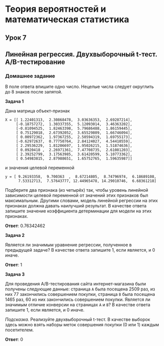 # Теория вероятностей и математическая статистика

## Урок 7

## Линейная регрессия. Двухвыборочный t-тест. A/B-тестирование

### Домашнее задание

В поле ответа впишите одно число. Нецелые числа следует округлить до 8 знаков после запятой.

__Задача 1__

Дана матрица объект-признак
```
X = [[ 1.22401313,  2.30868478,  3.03636353,  2.69287214],
     [-0.18757272,  1.30337355,  5.12093014,  3.46363202],
     [-0.81094525,  1.82463398,  5.79686488,  1.86159445],
     [ 0.75129018,  2.67392052,  3.65529809,  1.66746094],
     [ 0.00972362,  1.97367255,  2.50594319,  1.69755173],
     [-0.62972637,  0.77750764,  2.84124027,  4.54410559],
     [ 2.29536229,  1.81206697,  1.95026215,  1.51874636],
     [ 0.0920418 ,  2.26971361,  7.47708735,  2.61081203],
     [ 2.39252799,  3.17563985,  3.61420599,  5.10773362],
     [ 0.54983815,  2.87988651,  1.65752765,  1.59635987]]
```
и значения целевой переменной
```
y = [ 9.26193358,  9.700363  ,  8.67214805,  8.74796974,  6.18689108,
      7.53312713,  7.57643777, 12.44965478, 14.29010746,  6.68361218]
```

Подберите два признака (из четырёх) так, чтобы уровень линейной зависимости целевой переменной от значений этих признаков был максимальным. Другими словами, модель линейной регрессии на этих признаках должна давать наилучший результат. В качестве ответа запишите значение коэффициента детерминации для модели на этих признаках.

__Ответ__: 0.76342462

__Задача 2__

Является ли значимым уравнение регрессии, полученное в предыдущей задаче? В качестве ответа запишите 1, если является, и 0 иначе.

__Ответ__: 1

__Задача 3__

Для проведения A/B-тестирования сайта интернет-магазина были получены следующие данные: страница `A` была посещена 2509 раз, из них 77 закончились совершением покупки, страница `B` была посещена 1465 раз, 60 из них закончились совершением покупки. Является ли значимым отличие конверсии на страницах `A` и `B`? В качестве ответа запишите 1, если является, и 0 иначе.

_Подсказка_. Реализуйте двухвыборочный t-тест. В качестве выборок здесь можно взять наборы меток совершения покупки (0 или 1) каждым посетителем.

__Ответ__: 0
